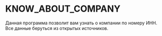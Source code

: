 # KNOW_ABOUT_COMPANY
Данная программа позволит вам узнать о компании по номеру ИНН.
Все данные беруться из открытых источников.
